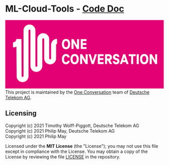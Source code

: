 # ML-Cloud-Tools - [Code Doc](https://telekom.github.io/ml-cloud-tools/)

[![One Conversation](https://raw.githubusercontent.com/telekom/ml-cloud-tools/main/docs/source/imgs/1c-logo.png)](https://www.welove.ai/)
<br/>
This project is maintained by the [One Conversation](https://www.welove.ai/)
team of [Deutsche Telekom AG](https://www.telekom.com/).

## Licensing

Copyright (c) 2021 Timothy Wolff-Piggott, Deutsche Telekom AG<br/>
Copyright (c) 2021 Philip May, Deutsche Telekom AG<br/>
Copyright (c) 2021 Philip May

Licensed under the **MIT License** (the "License"); you may not use this file except in compliance with the License.
You may obtain a copy of the License by reviewing the file
[LICENSE](https://github.com/telekom/ml-cloud-tools/blob/main/LICENSE) in the repository.
